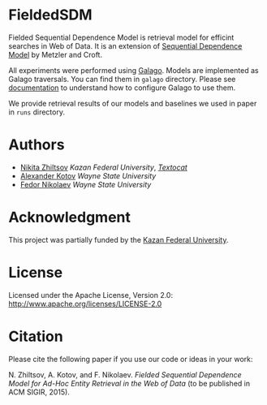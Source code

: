 # FieldedSDM
Fielded Sequential Dependence Model is retrieval model for efficint searches in Web of Data. It is an extension of [Sequential Dependence Model](http://www-dev.ccs.neu.edu/home/yzsun/classes/2014Spring_CS7280/Papers/Probabilistic_Models/A%20Markov%20Random%20Field%20Model%20for%20Term%20Dependencies.pdf) by Metzler and Croft.

All experiments were performed using [Galago](http://sourceforge.net/p/lemur/galago/ci/default/tree/).
Models are implemented as Galago traversals. You can find them in `galago` directory.
Please see [documentation](http://sourceforge.net/p/lemur/wiki/Galago%20Traversals/#implementing-your-own-traversal)
to understand how to configure Galago to use them.

We provide retrieval results of our models and baselines we used in paper in `runs` directory.

# Authors
- [Nikita Zhiltsov](https://github.com/nzhiltsov) *Kazan Federal University*, [*Textocat*](http://textocat.com/)
- [Alexander Kotov](http://www.cs.wayne.edu/kotov/) *Wayne State University*
- [Fedor Nikolaev](https://github.com/fsqcds) *Wayne State University*

# Acknowledgment
This project was partially funded by the [Kazan Federal University](http://kpfu.ru/eng).

# License
Licensed under the Apache License, Version 2.0: http://www.apache.org/licenses/LICENSE-2.0

# Citation
Please cite the following paper if you use our code or ideas in your work:

N. Zhiltsov, A. Kotov, and F. Nikolaev. *Fielded Sequential Dependence Model for Ad-Hoc Entity Retrieval in the Web of Data*  (to be published in ACM SIGIR, 2015).
